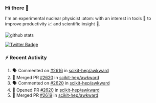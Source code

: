 ### Hi there 👋 

I'm an experimental nuclear physicist :atom: with an interest in tools :wrench: to improve productivity :chart_with_upwards_trend: and scientific insight :telescope:.

![github stats](https://github-readme-stats.vercel.app/api?username=agoose77&show_icons=true&hide_rank=true&hide_title=true&bg_color=30,e76445,904e95&text_color=efe3ec&icon_color=efe3ec)
<!--
**agoose77/agoose77** is a ✨ _special_ ✨ repository because its `README.md` (this file) appears on your GitHub profile.

Here are some ideas to get you started:

- 🔭 I’m currently working on ...
- 🌱 I’m currently learning ...
- 👯 I’m looking to collaborate on ...
- 🤔 I’m looking for help with ...
- 💬 Ask me about ...
- 📫 How to reach me: ...
- 😄 Pronouns: ...
- ⚡ Fun fact: ...
-->

[![Twitter Badge](https://img.shields.io/twitter/follow/agoose77?style=flat-square&logo=Twitter&logoColor=white&color=cornflowerblue)](https://twitter.com/agoose77)

### :zap: Recent Activity

<!--START_SECTION:activity-->
1. 🗣 Commented on [#2616](https://github.com/scikit-hep/awkward/pull/2616#issuecomment-1669411497) in [scikit-hep/awkward](https://github.com/scikit-hep/awkward)
2. 🎉 Merged PR [#2620](https://github.com/scikit-hep/awkward/pull/2620) in [scikit-hep/awkward](https://github.com/scikit-hep/awkward)
3. 🗣 Commented on [#2620](https://github.com/scikit-hep/awkward/pull/2620#issuecomment-1669330186) in [scikit-hep/awkward](https://github.com/scikit-hep/awkward)
4. 💪 Opened PR [#2620](https://github.com/scikit-hep/awkward/pull/2620) in [scikit-hep/awkward](https://github.com/scikit-hep/awkward)
5. 🎉 Merged PR [#2619](https://github.com/scikit-hep/awkward/pull/2619) in [scikit-hep/awkward](https://github.com/scikit-hep/awkward)
<!--END_SECTION:activity-->
